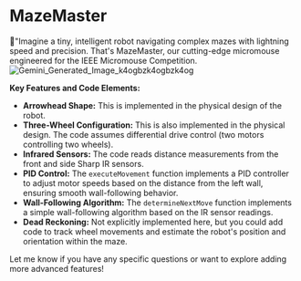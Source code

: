 # MazeMaster
🤖"Imagine a tiny, intelligent robot navigating complex mazes with lightning speed and precision. That's MazeMaster, our cutting-edge micromouse engineered for the IEEE Micromouse Competition.
![Gemini_Generated_Image_k4ogbzk4ogbzk4og](https://github.com/user-attachments/assets/e75333f2-2b41-4965-bfc8-4612f51b6e8e)


**Key Features and Code Elements:**

*   **Arrowhead Shape:** This is implemented in the physical design of the robot.
*   **Three-Wheel Configuration:** This is also implemented in the physical design. The code assumes differential drive control (two motors controlling two wheels).
*   **Infrared Sensors:** The code reads distance measurements from the front and side Sharp IR sensors.
*   **PID Control:** The `executeMovement` function implements a PID controller to adjust motor speeds based on the distance from the left wall, ensuring smooth wall-following behavior.
*   **Wall-Following Algorithm:** The `determineNextMove` function implements a simple wall-following algorithm based on the IR sensor readings.
*   **Dead Reckoning:**  Not explicitly implemented here, but you could add code to track wheel movements and estimate the robot's position and orientation within the maze.

Let me know if you have any specific questions or want to explore adding more advanced features!
